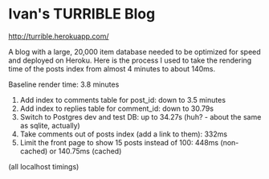 Ivan's TURRIBLE Blog
====================

http://turrible.herokuapp.com/

A blog with a large, 20,000 item database needed to be optimized for speed and deployed on Heroku. Here is the process I used to take the rendering time of the posts index from almost 4 minutes to about 140ms.

Baseline render time: 3.8 minutes

1. Add index to comments table for post_id: down to 3.5 minutes
2. Add index to replies table for comment_id: down to 30.79s
3. Switch to Postgres dev and test DB: up to 34.27s (huh? - about the same as sqlite, actually)
4. Take comments out of posts index (add a link to them): 332ms
5. Limit the front page to show 15 posts instead of 100: 448ms (non-cached) or 140.75ms (cached)

(all localhost timings)
